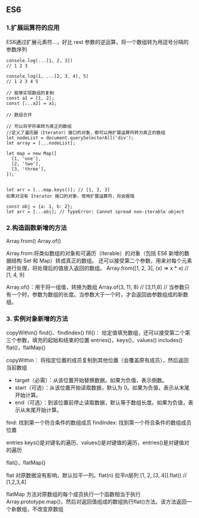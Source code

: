 ## ES6

### 1.扩展运算符的应用
ES6通过扩展元素符...，好比 rest 参数的逆运算，将一个数组转为用逗号分隔的参数序列
```
console.log(...[1, 2, 3])
// 1 2 3

console.log(1, ...[2, 3, 4], 5)
// 1 2 3 4 5

// 能够实现数组的复制 
const a1 = [1, 2];
const [...a2] = a1;

// 数组合并

// 可以将字符串转为真正的数组
//定义了遍历器（Iterator）接口的对象，都可以用扩展运算符转为真正的数组
let nodeList = document.querySelectorAll('div');
let array = [...nodeList];

let map = new Map([
  [1, 'one'],
  [2, 'two'],
  [3, 'three'],
]);


let arr = [...map.keys()]; // [1, 2, 3]
如果对没有 Iterator 接口的对象，使用扩展运算符，将会报错

const obj = {a: 1, b: 2};
let arr = [...obj]; // TypeError: Cannot spread non-iterable object

```




### 2.构造函数新增的方法
Array.from()
Array.of()

Array.from:将类似数组的对象和可遍历（iterable）的对象（包括 ES6 新增的数据结构 Set 和 Map）转成真正的数组。
还可以接受第二个参数，用来对每个元素进行处理，将处理后的值放入返回的数组。
Array.from([1, 2, 3], (x) => x * x)
// [1, 4, 9]

Array.of()：用于将一组值，转换为数组
Array.of(3, 11, 8) // [3,11,8]
// 当参数只有一个时，参数为数组的长度。当参数大于一个时，才会返回由参数组成的新数组。

### 3. 实例对象新增的方法
copyWithin()
find()、findIndex()
fill()： 给定值填充数组，还可以接受第二个第三个参数，填充的起始和结束的位置
entries()，keys()，values()
includes()
flat()，flatMap()

copyWithin： 将指定位置的成员复制到其他位置（会覆盖原有成员），然后返回当前数组
* target（必需）：从该位置开始替换数据。如果为负值，表示倒数。
* start（可选）：从该位置开始读取数据，默认为 0。如果为负值，表示从末尾开始计算。
* end（可选）：到该位置前停止读取数据，默认等于数组长度。如果为负值，表示从末尾开始计算。

find: 找到第一个符合条件的数组成员
findIndex: 找到第一个符合条件的数组成员位置

entries
keys()是对键名的遍历、values()是对键值的遍历，entries()是对键值对的遍历


flat()，flatMap()

flat 对原数据没有影响，默认拉平一列。flat(n) 拉平n层列
[1, 2, [3, 4]].flat() // [1,2,3,4] 

flatMap 方法对原数组的每个成员执行一个函数相当于执行Array.prototype.map()，然后对返回值组成的数组执行flat()方法。该方法返回一个新数组，不改变原数组




